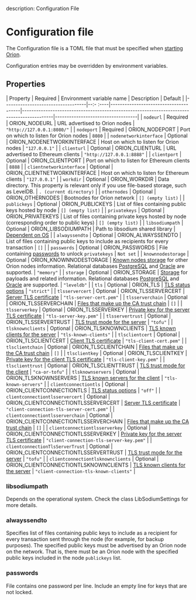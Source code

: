 description: Configuration File 
<!--- END of page meta data -->

# Configuration file 

The Configuration file is a TOML file that must be specified when
[starting Orion](../Reference/Orion-CLI-Syntax.md#configuration-file).

Configuration entries may be overridden by environment variables.

## Properties 

| Property                          | Required | Environment variable name             | Description                                                                               | Default                           |
|-----------------------------------|--:- :----|---------------------------------------|-------------------------------------------------------------------------------------------|-----------------------------------|
| `nodeurl`                         | Required | ORION_NODEURL                         | URL advertised to Orion nodes                                                             | `"http://127.0.0.1:8080/"`        |
| `nodeport`                        | Required | ORION_NODEPORT                        | Port on which to listen for Orion nodes                                                   | `8080`                            |
| `nodenetworkinterface`            | Optional | ORION_NODENETWORKINTERFACE            | Host on which to listen for Orion nodes                                                   | `"127.0.0.1"`                     |
| `clienturl`                       | Optional | ORION_CLIENTURL                       | URL advertised to Ethereum clients                                                        | `"http://127.0.0.1:8888"`         |
| `clientport`                      | Optional | ORION_CLIENTPORT                      | Port on which to listen for Ethereum clients                                              | `8888`                            |
| `clientnetworkinterface`          | Optional | ORION_CLIENTNETWORKINTERFACE          | Host on which to listen for Ethereum clients                                              | `"127.0.0.1"`                     |
| `workdir`                         | Optional | ORION_WORKDIR                         | Data directory. This property is relevant only if you use file-based storage, such as LevelDB.  | `. (current directory)`           |
| `othernodes`                      | Optional | ORION_OTHERNODES                      | Bootnodes for Orion network                                                               | `[] (empty list)`                 |
| `publickeys`                      | Optional | ORION_PUBLICKEYS                      | List of files containing public keys hosted by node                                       | `[] (empty list)`                 |
| `privatekeys`                     | Optional | ORION_PRIVATEKEYS                     | List of files containing private keys hosted by node (corresponding order to public keys) | `[] (empty list)`                 |
| `libsodiumpath`                   | Optional | ORION_LIBSODIUMPATH                   | Path to libsodium shared library                                                          | [Dependent on OS](#libsodiumpath) |
| `alwayssendto`                    | Optional | ORION_ALWAYSSENDTO                    | List of files containing public keys to include as recipients for every transaction       | `[]`                              |
| `passwords`                       | Optional | ORION_PASSWORDS                       | File containing [passwords](#passwords) to unlock `privatekeys`                           | `Not set`                         |
| `knownnodestorage`                | Optional | ORION_KNOWNNODESTORAGE                | [Known nodes storage](#storage) for other Orion nodes information. Relational databases [PostgreSQL](../Tutorials/Using-PostgreSQL.md) and [Oracle](../Tutorials/Using-Oracle.md) are supported. | `"memory"` |
| `storage`                         | Optional | ORION_STORAGE                         | [Storage](#storage) for payloads and related information. Relational databases [PostgreSQL](../Tutorials/Using-PostgreSQL.md) and [Oracle](../Tutorials/Using-Oracle.md) are supported. | `"leveldb"`                       |
| `tls`                             | Optional | ORION_TLS                             | [TLS status options](../Tutorials/TLS.md)                                                              | `"strict"`                        |
| `tlsservercert`                   | Optional | ORION_TLSSERVERCERT                   | [Server TLS certificate](../Tutorials/TLS.md#tlsservercert)                                            | `"tls-server-cert.pem"`           |
| `tlsserverchain`                  | Optional | ORION_TLSSERVERCHAIN                  | [Files that make up the CA trust chain](../Tutorials/TLS.md#tlsserverchain)                            | `[]`                              |
| `tlsserverkey`                    | Optional | ORION_TLSSERVERKEY                    | [Private key for the server TLS certificate](../Tutorials/TLS.md#tlsserverkey)                         | `"tls-server-key.pem"`            |
| `tlsservertrust`                  | Optional | ORION_TLSSERVERTRUST                  | [TLS trust mode for the server](../Tutorials/TLS.md#tlsservertrust)                                    | `"tofu"`                          |
| `tlsknownclients`                 | Optional | ORION_TLSKNOWNCLIENTS                 | [TLS known clients for the server](../Tutorials/TLS.md#tlsknownclients)                                | `"tls-known-clients"`             |
| `tlsclientcert`                   | Optional | ORION_TLSCLIENTCERT                   | [Client TLS certificate](../Tutorials/TLS.md#tlsclientcert)                                            | `"tls-client-cert.pem"`           |
| `tlsclientchain`                  | Optional | ORION_TLSCLIENTCHAIN                  | [Files that make up the CA trust chain](../Tutorials/TLS.md#tlsclientchain)                            | `[]`                              |
| `tlsclientkey`                    | Optional | ORION_TLSCLIENTKEY                    | [Private key for the client TLS certificate](../Tutorials/TLS.md#tlsclientkey)                         | `"tls-client-key.pem"`            |
| `tlsclienttrust`                  | Optional | ORION_TLSCLIENTTRUST                  | [TLS trust mode for the client](../Tutorials/TLS.md#tlsclienttrust)                                    | `"ca-or-tofu"`                    |
| `tlsknownservers`                 | Optional | ORION_TLSKNOWNSERVERS                 | [TLS known servers for the client](../Tutorials/TLS.md#tlsknownservers)                                | `"tls-known-servers"`             |
| `clientconnectiontls`             | Optional | ORION_CLIENTCONNECTIONTLS             | [TLS status options](../Tutorials/TLS.md)                                                              | `"off"`                        |
| `clientconnectiontlsservercert`   | Optional | ORION_CLIENTCONNECTIONTLSSERVERCERT   | [Server TLS certificate](../Tutorials/TLS.md#clientconnectiontlsservercert)                                            | `"client-connection-tls-server-cert.pem"`    |
| `clientconnectiontlsserverchain`  | Optional | ORION_CLIENTCONNECTIONTLSSERVERCHAIN  | [Files that make up the CA trust chain](../Tutorials/TLS.md#clientconnectiontlsserverchain)                            | `[]`                              |
| `clientconnectiontlsserverkey`    | Optional | ORION_CLIENTCONNECTIONTLSSERVERKEY    | [Private key for the server TLS certificate](../Tutorials/TLS.md#clientconnectiontlsserverkey)                         | `"client-connection-tls-server-key.pem"`            |
| `clientconnectionTlsServerTrust`  | Optional | ORION_CLIENTCONNECTIONTLSSERVERTRUST  | [TLS trust mode for the server](../Tutorials/TLS.md#clientconnectiontlsservertrust)                                    | `"tofu"`                          |
| `clientconnectiontlsknownclients` | Optional | ORION_CLIENTCONNECTIONTLSKNOWNCLIENTS | [TLS known clients for the server](../Tutorials/TLS.md#clientconnectiontlsknownclients)                                | `"client-connection-tls-known-clients"`             |

### libsodiumpath

Depends on the operational system. Check the class LibSodiumSettings for more details. 

### alwayssendto

Specifies list of files containing public keys to include as a recipient for every transaction sent
through the node (for example, for backup purposes). The specified public keys must be advertised by an 
Orion node on the network. That is, there must be an Orion node with the specified public keys included in the node
`publickeys` list. 

### passwords

File contains one password per line. Include an empty line for keys that are not locked. 




